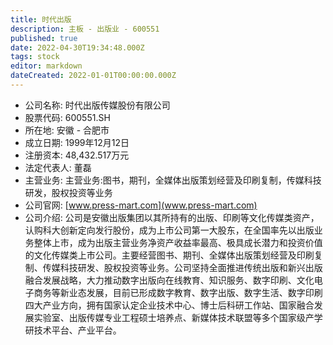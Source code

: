 ```yaml
---
title: 时代出版
description: 主板 - 出版业 - 600551
published: true
date: 2022-04-30T19:34:48.000Z
tags: stock
editor: markdown
dateCreated: 2022-01-01T00:00:00.000Z
---
```


- 公司名称: 时代出版传媒股份有限公司
- 股票代码: 600551.SH
- 所在地: 安徽 - 合肥市
- 成立日期: 1999年12月12日
- 注册资本: 48,432.517万元
- 法定代表人: 董磊
- 主营业务: 主营业务:图书，期刊，全媒体出版策划经营及印刷复制，传媒科技研发，股权投资等业务
- 公司官网: [www.press-mart.com](www.press-mart.com)
- 公司介绍: 公司是安徽出版集团以其所持有的出版、印刷等文化传媒类资产，认购科大创新定向发行股份，成为上市公司第一大股东，在全国率先以出版业务整体上市，成为出版主营业务净资产收益率最高、极具成长潜力和投资价值的文化传媒类上市公司。主要经营图书、期刊、全媒体出版策划经营及印刷复制、传媒科技研发、股权投资等业务。公司坚持全面推进传统出版和新兴出版融合发展战略，大力推动数字出版向在线教育、知识服务、数字印刷、文化电子商务等新业态发展，目前已形成数字教育、数字出版、数字生活、数字印刷四大产业方向，拥有国家认定企业技术中心、博士后科研工作站、国家融合发展实验室、出版传媒专业工程硕士培养点、新媒体技术联盟等多个国家级产学研技术平台、产业平台。


